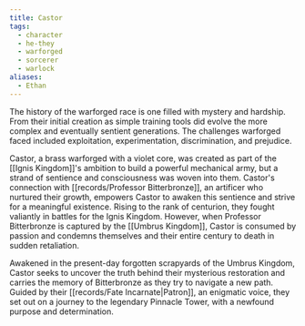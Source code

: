 ```yaml
---
title: Castor
tags:
  - character
  - he-they
  - warforged
  - sorcerer
  - warlock
aliases:
  - Ethan
---
```

The history of the warforged race is one filled with mystery and hardship. From their initial creation as simple training tools did evolve the more complex and eventually sentient generations. The challenges warforged faced included exploitation, experimentation, discrimination, and prejudice. 

Castor, a brass warforged with a violet core, was created as part of the [[Ignis Kingdom]]'s ambition to build a powerful mechanical army, but a strand of sentience and consciousness was woven into them. Castor's connection with [[records/Professor Bitterbronze]], an artificer who nurtured their growth, empowers Castor to awaken this sentience and strive for a meaningful existence. Rising to the rank of centurion, they fought valiantly in battles for the Ignis Kingdom. However, when Professor Bitterbronze is captured by the [[Umbrus Kingdom]], Castor is consumed by passion and condemns themselves and their entire century to death in sudden retaliation.

Awakened in the present-day forgotten scrapyards of the Umbrus Kingdom, Castor seeks to uncover the truth behind their mysterious restoration and carries the memory of Bitterbronze as they try to navigate a new path. Guided by their [[records/Fate Incarnate|Patron]], an enigmatic voice, they set out on a journey to the legendary Pinnacle Tower, with a newfound purpose and determination.